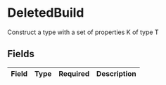 # DeletedBuild

Construct a type with a set of properties K of type T


## Fields

| Field       | Type        | Required    | Description |
| ----------- | ----------- | ----------- | ----------- |
